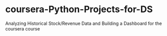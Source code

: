 # coursera-Python-Projects-for-DS
Analyzing Historical Stock/Revenue Data and Building a Dashboard for the coursera course

